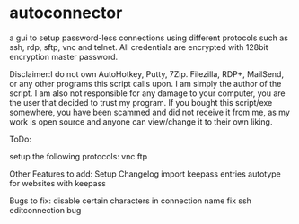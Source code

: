 autoconnector
=============

a gui to  setup password-less connections using different protocols such as ssh, rdp, sftp, vnc and telnet.
All credentials are encrypted with 128bit encryption master password.

Disclaimer:I do not own AutoHotkey, Putty, 7Zip. Filezilla, RDP+, MailSend, or any other programs this script calls upon.
I am simply the author of the script.
I am also not responsible for any damage to your computer, you are the user that decided to trust my program.
If you bought this script/exe somewhere, you have been scammed and did not receive it from me, as my work is open source and anyone can view/change it to their own liking.

ToDo:

setup the following protocols:
vnc
ftp

Other Features to add:
Setup Changelog
import keepass entries
autotype for websites with keepass

Bugs to fix:
disable certain characters in connection name
fix ssh editconnection bug
